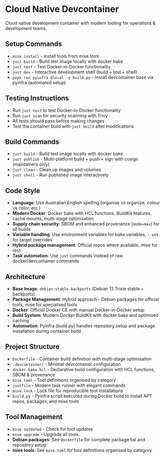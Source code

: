 # Cloud Native Devcontainer

Cloud native development container with modern tooling for operations & development teams.

## Setup Commands

- `mise install` - Install tools from mise.toml
- `just build` - Build test image locally with docker bake
- `just test` - Test Docker-in-Docker functionality
- `just dev` - Interactive development shell (build + test + shell)
- `pipx run pyinfra @local -y build.py` - Install devcontainer base via pyinfra (automated setup)

## Testing Instructions

- Run `just test` to test Docker-in-Docker functionality
- Run `just scan` for security scanning with Trivy
- All tests should pass before making changes
- Test the container build with `just build` after modifications

## Build Commands

- `just build` - Build test image locally with docker bake
- `just publish` - Multi-platform build + push + sign with cosign (maintainers only)
- `just clean` - Clean up images and volumes
- `just shell` - Run published image interactively

## Code Style

- **Language**: Use Australian English spelling (organise vs organize, colour vs color, etc.)
- **Modern Docker**: Docker bake with HCL functions, BuildKit features, cache mounts, multi-stage optimisation
- **Supply chain security**: SBOM and enhanced provenance (`mode=max`) for all builds
- **Variable handling**: Use environment variables for bake variables, `--set` for target overrides
- **Hybrid package management**: Official repos where available, mise for rest
- **Task automation**: Use `just` commands instead of raw docker/devcontainer commands

## Architecture

- **Base Image**: `debian:stable-backports` (Debian 13 Trixie stable + backports)
- **Package Management**: Hybrid approach - Debian packages for official tools, mise for specialised tools
- **Docker**: Official Docker CE with manual Docker-in-Docker setup
- **Build System**: Modern Docker BuildKit with docker bake and optimised caching
- **Automation**: Pyinfra (build.py) handles repository setup and package installation during container build

## Project Structure

- `Dockerfile` - Container build definition with multi-stage optimisation
- `.devcontainer/` - Minimal devcontainer configuration
- `docker-bake.hcl` - Declarative build configuration with HCL functions, SBOM & provenance
- `mise.toml` - Tool definitions organised by category
- `justfile` - Modern task runner with elegant commands
- `mise.lock` - Lock file for reproducible tool installations
- `build.py` - Pyinfra script executed during Docker build to install APT repos, packages, and mise tools

## Tool Management

- `mise outdated` - Check for tool updates
- `mise upgrade` - Upgrade all tools
- **Debian packages**: See `Dockerfile` for complete package list and repository setup
- **mise tools**: See `mise.toml` for tool definitions organised by category
